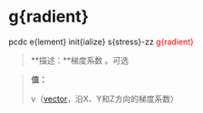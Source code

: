 # g{radient}
pcdc e{lement} init{ialize} s{stress}-zz <span style='color: red;'>g{radient}</span>
> **描述：**梯度系数
。可选

> 
> **值：**
> 
> v（[vector](数据类型/vector/)，沿X、Y和Z方向的梯度系数）

